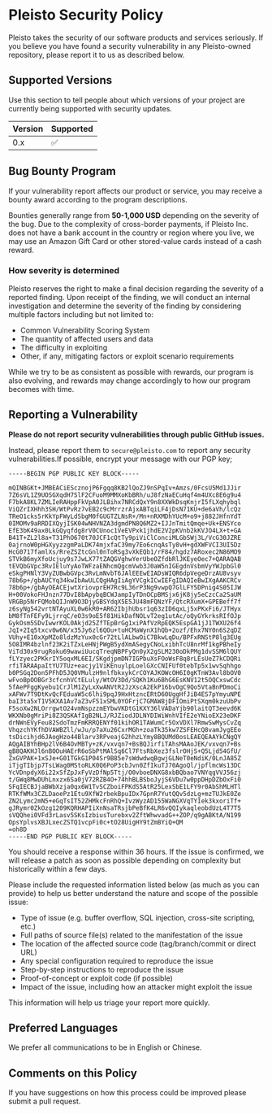 # Pleisto Security Policy

Pleisto takes the security of our software products and services seriously. If you believe you have found a security vulnerability in any Pleisto-owned repository, please report it to us as described below.

## Supported Versions

Use this section to tell people about which versions of your project are currently being supported with security updates.

| Version | Supported          |
| ------- | ------------------ |
| 0.x     | :white_check_mark: |

## Bug Bounty Program

If your vulnerability report affects our product or service, you may receive a bounty award according to the program descriptions.

Bounties generally range from **50-1,000 USD** depending on the severity of the bug. Due to the complexity of cross-border payments, if Pleisto Inc. does not have a bank account in the country or region where you live, we may use an Amazon Gift Card or other stored-value cards instead of a cash reward.

### How severity is determined

Pleisto reserves the right to make a final decision regarding the severity of a reported finding. Upon receipt of the finding, we will conduct an internal investigation and determine the severity of the finding by considering multiple factors including but not limited to:

- Common Vulnerability Scoring System
- The quantity of affected users and data
- The difficulty in exploiting
- Other, if any, mitigating factors or exploit scenario requirements

While we try to be as consistent as possible with rewards, our program is also evolving, and rewards may change accordingly to how our program becomes with time.

## Reporting a Vulnerability

**Please do not report security vulnerabilities through public GitHub issues.**

Instead, please report them to `secure@pleisto.com` to report any security vulnerabilities.If possible, encrypt your message with our PGP key;

```base64
-----BEGIN PGP PUBLIC KEY BLOCK-----

mQINBGKt+JMBEACiEScznojP6Fgqq8KB2lQoZJ9nSPqIv+Amzs/0FcsU5Md1JJir
7Z6sVL1Z9UOSGXqdH7SlF2CFuoM9MMXoKbBRh/uJ8fzNaECuHqf4m4UXc8E6g9u4
F7bkA8KL7ZMLIeRAHppFkVpA0JLBihx7NRCdQxY9n8XXWkDsqKnjrI5fLXqhybql
ViQZrIXHhh3SH/WtPvRz7vEB2c9cMrrzrAjxABTqiLF4jDsN71KU+de6aVh/lcQz
TReO1cks5rKkYpFWyLdSbgM0fGUGTZLNsR+/Mn+nRXMDhYUcM+o9+j882JHfnYdT
0IMOMv9aRRDIXQyjISK04wNHVNZA3dgmdPN8Q6MZ2+IJJnTmitQmqe+Uk+ENSYco
EfE3bK49ax0LkGQyqfdg8rV0CUnoc1VeEVPxk1jhdE2V2pKVnb2kKVJO4LX+t+GA
B41T+ZL2l8a+T31PhO670t70JCF1cQtTy9piViClConciMLGbSWj3L/VcG30JZRE
0ajrnoW0pHGXyyzzgmPaLDK74mjxfaC39my7Eo6cnqAsTy8vH+gdXWFVCI3UI5Dz
HcG0717famlXs/RreZSZtcGnl0nToRSg3vXkEQb1/rF84/hgdz7ARoxec2N86MO9
STVkB6myXfoUcjuy9s7JwLX77tZAQGVghwYerUbeOZfdbRlJKEyeOec7+QARAQAB
tEVQbGVpc3RvIEluYyAoTWFzaENhcmQgcmVwb3J0aW5nIGEgdnVsbmVyYWJpbGl0
eSkgPHNlY3VyZUBwbGVpc3RvLmNvbT6JAlEEEwEIADsWIQR6dpVegeDrzAU8vsyv
78b6p+/gbAUCYq34kwIbAwULCQgHAgIiAgYVCgkICwIEFgIDAQIeBwIXgAAKCRCv
78b6p+/gbAyOEACEjwtXriovprEH7Rc9L36rP3Ng9vwpQ7GlLFY5DPnig4S05IJW
H+00VokoFHJnzn77DvI8bApybqBCWJampIyTDnOCpBMSjx6jK8jy5eCzcCa2SaUM
VRGBp5NrFQMobQIJnW9O3DjyGBSYdqX5E5JU48mFQNzYF/QtcRXumX+GPEBeff7f
z6syNg542vrtNTAyuXL0w6kR0+AR62IbjhUbsr1q63zID6qxLj5xPKxFi6/JTHyx
bM8fTnFEFy9LjrrqC/eO3s9oE5f81HikDafNOLvT2eg1utAc/oQyGYkrksRIfOJp
GykOsm5SDvIwwrKOL0Akjd25ZfTEpBrGg1xiPAfVzRpEQK5EspGA1jJ1TWXU26f4
JqI+2Iq5txcv0w6N/x35Jy6zl6QOu+tuHCMaWynX1hQb+2ozf/Ehx7NY0n6S2qDZ
VUhy+E10xXpMZo8ldzMzYux0cGr72tLlALbwOiC7BkwLqDu/BPFxRNStP8lg3EUg
5O8IMR4bzlnf23K2iTZxLeHNjPWgB5ydXmASegyCNoLxibhTcU8nrMf1kgPBheIy
ViTd30x9rugRoku69wawiUucqTreqNBPFyQn0yX2gSLM230oDkPMg1dvSSM6lQUY
fLYzyec2PKkrIY5oqxML6EI/SKgdjpmDN7IGPbuXsFOoWsF8q8rLEsUeZ7kCDQRi
rfiTARAApaItYU7TUz+eacjy1ViKEnuylpLoelGXcCNIFUf0tebTp5x1wvSqhhgo
b0PSGq2Don5PFhD5JQ0VMulzH9nlfbkxykCrCOYAJKOWcOH6I0gKTnW3Avl8bOV0
wFvoBpOOBGr3cfcnhVCtELuly/WtOV3Dd/SQKh1Ku6BhG6EsKNV12t5OQCxswCdc
5fAePFggKyebu1CrJlM1ZyLxXwANVtR2JzXscA2EkP16bvOgC9Qo5VtaBnPDmoCi
xAFWv7T9DtKvQcFEduaW5c6lhi9pqJ9HxHtzncERtD60UggHfJiB4ES7pYmyuNPE
baI3ta5xT1V5KXA1Av7aZ3vF51xSML0YOFrjC7GMAW8jDFIOmiPtSXqm0kzuUbPv
F5soXw2NLOrrgwtO24vmNspzzmEYbwVKDtG1KXY36lVADaYjb90laitQT3eevd6K
WKXNb0gMriPi8Z3QSKAfIgB2NLJ/RJZiodJDLNYDIWiWnhVIfE2eYNioEX23eDKF
drNWnEVyFeu82SdoTmzFmKRRQENYf01kihOR1TAWumCr5OxVDXl7RmwSwMysCvZq
VhqzchYKfhDVAWBZll/wJu/p7aXu26CxrMGh+zoaTk35kw7ZSFEHcQ8vamJygEEo
tsDicihjd6JAogHzo44Blarv3RPveajG2hhzLYmy8BQUMd0osLEAEQEAAYkCNgQY
AQgAIBYhBHp2lV6B4OvMBTy+zK/vxvqn7+BsBQJirfiTAhsMAAoJEK/vxvqn7+Bs
gB8QAKHJl6nBOOuHAErR6oSbPtMAlSq6Cl7FtsRbXez3fslrOHjS+Q5Ljd54GfU/
ZxGVPAK+1xSJe+G01TGkG1P04Sr9B85e7sWdwdwqBgwjGLNeT0eNdiK/0LnJA85Z
iTjgTIbjp7TsLWag0MStoRLK0Q6PoP3cbJvn0ZfIkuTJ70AgoQl/jpflmcWs13DC
YcVDnpdyX6i22xSfZpJxFyVzDfNp5Ttj/O0vboeDNXG8xbBQbao7VNYqgVVJ56zj
t/GWq8MwDUhLnxzx6Sa0jV72RZB4O+74hhBLBSboJyjS6VDu7w0ppDHpDZbOxFi0
SFqIECBJjaBWbXzja0qx6W1TvSCZboiFPKdS5AtR25LexSbE1LFY9r0AbShMLHTl
RTKfWMx3CZLDaoePz1Etu9XfW2rbekBpuIDx7GpnR7YutQQv5dzLg+mzTUJkE0Ze
ZN2Lymc2mN5+eGqTsIT52ZHMkcFnRhQ+IvzWyzAD155WaNGXVqTYIek3kxoriTf+
gJRymr0ZkOzg1209KQRHAPIiXnNsaTRsjbPeBfK4LR6vQQIykaqleobdUzL4T7T5
sVQQhei0VFd3rLasv5SKsIzbiusTurebxv2ZftWhwvadG++ZOP/q9gABKtA/N199
OpsYplvsXBJLxecZSTQ1vcpFi0c+tO28UigHY9tZmBYiQ+QM
=oh8D
-----END PGP PUBLIC KEY BLOCK-----
```

You should receive a response within 36 hours. If the issue is confirmed, we will release a patch as soon as possible depending on complexity but historically within a few days.

Please include the requested information listed below (as much as you can provide) to help us better understand the nature and scope of the possible issue:

- Type of issue (e.g. buffer overflow, SQL injection, cross-site scripting, etc.)
- Full paths of source file(s) related to the manifestation of the issue
- The location of the affected source code (tag/branch/commit or direct URL)
- Any special configuration required to reproduce the issue
- Step-by-step instructions to reproduce the issue
- Proof-of-concept or exploit code (if possible)
- Impact of the issue, including how an attacker might exploit the issue

This information will help us triage your report more quickly.

## Preferred Languages

We prefer all communications to be in English or Chinese.

## Comments on this Policy

If you have suggestions on how this process could be improved please submit a pull request.
